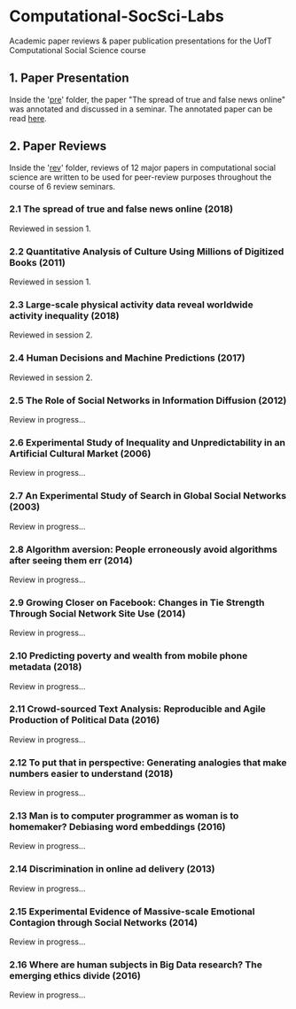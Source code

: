 # Computational-SocSci-Labs
Academic paper reviews &amp; paper publication presentations for the UofT Computational Social Science course

## 1. Paper Presentation

Inside the '[pre](https://github.com/PsiPhiTheta/Computational-SocSci-Labs/tree/master/pre)' folder, the paper "The spread of true and false news online" was annotated and discussed in a seminar. The annotated paper can be read [here](https://github.com/PsiPhiTheta/Computational-SocSci-Labs/blob/master/pre/%5BAnnotated%5D%20The%20spread%20of%20true%20and%20false%20news%20online%20(2018).pdf).

## 2. Paper Reviews

Inside the '[rev](https://github.com/PsiPhiTheta/Computational-SocSci-Labs/tree/master/rev)' folder, reviews of 12 major papers in computational social science are written to be used for peer-review purposes throughout the course of 6 review seminars. 

### 2.1 The spread of true and false news online (2018)

Reviewed in session 1.

### 2.2 Quantitative Analysis of Culture Using Millions of Digitized Books (2011)

Reviewed in session 1.

### 2.3 Large-scale physical activity data reveal worldwide activity inequality (2018)

Reviewed in session 2.

### 2.4 Human Decisions and Machine Predictions (2017)

Reviewed in session 2.

### 2.5 The Role of Social Networks in Information Diffusion (2012)

Review in progress...

### 2.6 Experimental Study of Inequality and Unpredictability in an Artificial Cultural Market (2006)

Review in progress...

### 2.7 An Experimental Study of Search in Global Social Networks (2003)

Review in progress...

### 2.8 Algorithm aversion: People erroneously avoid algorithms after seeing them err (2014)

Review in progress...

### 2.9 Growing Closer on Facebook: Changes in Tie Strength Through Social Network Site Use (2014)

Review in progress...

### 2.10 Predicting poverty and wealth from mobile phone metadata (2018)

Review in progress...

### 2.11 Crowd-sourced Text Analysis: Reproducible and Agile Production of Political Data (2016)

Review in progress...

### 2.12 To put that in perspective: Generating analogies that make numbers easier to understand (2018)

Review in progress...

### 2.13 Man is to computer programmer as woman is to homemaker? Debiasing word embeddings (2016)

Review in progress...

### 2.14 Discrimination in online ad delivery (2013)

Review in progress...

### 2.15 Experimental Evidence of Massive-scale Emotional Contagion through Social Networks (2014)

Review in progress...

### 2.16 Where are human subjects in Big Data research? The emerging ethics divide (2016)

Review in progress...
